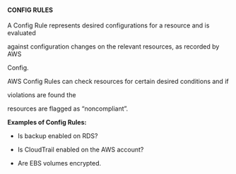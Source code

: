 #### CONFIG RULES


A Config Rule represents desired configurations for a resource and is evaluated

against configuration changes on the relevant resources, as recorded by AWS

Config.


AWS Config Rules can check resources for certain desired conditions and if

violations are found the


resources are flagged as “noncompliant”.


**Examples of Config Rules:**


- Is backup enabled on RDS?

- Is CloudTrail enabled on the AWS account?

- Are EBS volumes encrypted.

